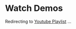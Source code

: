 # Watch Demos

Redirecting to [Youtube Playlist](https://www.youtube-nocookie.com/embed/videoseries?list=PL1Bzo6mJqRXkJZ5fSoItF2LcNZY4G_iqC&rel=0) ...

<script>
window.location.replace("https://www.youtube-nocookie.com/embed/videoseries?list=PL1Bzo6mJqRXkJZ5fSoItF2LcNZY4G_iqC&rel=0");
</script>


